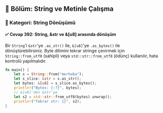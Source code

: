 ## 📘 Bölüm: String ve Metinle Çalışma
### 🔹 Kategori: String Dönüşümü
#### ✅ Cevap 392: String, &str ve &[u8] arasında dönüşüm

Bir `String`'i `&str`'ye `.as_str()` ile, `&[u8]`'ye `.as_bytes()` ile dönüştürebilirsiniz. Byte dilimini tekrar stringe çevirmek için `String::from_utf8` (sahipli) veya `std::str::from_utf8` (ödünç) kullanılır, hata kontrolü yapılmalıdır.

```rust
fn main() {
    let s = String::from("merhaba");
    let s_slice: &str = s.as_str();
    let bytes: &[u8] = s_slice.as_bytes();
    println!("Bytes: {:?}", bytes);
    // &[u8]'den &str'ye
    let s2 = std::str::from_utf8(bytes).unwrap();
    println!("Tekrar str: {}", s2);
}
```
